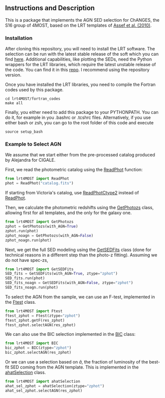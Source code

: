 ## Instructions and Description

This is a package that implements the AGN SED selection for ChANGES, the S16 group of 4MOST, based on the LRT templates of [Assef et al. (2010)](https://ui.adsabs.harvard.edu/abs/2010ApJ...713..970A/abstract).

### Installation

After cloning this repository, you will need to install the LRT software. The selection can be run with the latest stable release of the soft which you can find [here](https://astro.udp.cl/~rjassef/sed_templates.html). Additional capabilities, like plotting the SEDs, need the Python wrappers for the LRT libraries, which require the latest unstable release of the code. You can find it in this [repo](https://github.com/rjassef/LRT). I recommend using the repository version. 

Once you have installed the LRT libraries, you need to compile the Fortran codes used by this package. 

    cd lrt4MOST/fortran_codes
    make all

Finally, you either need to add this package to your PYTHONPATH. You can do it, for example in you .bashrc or .tcshrc files. Alternatively, if you use either bash or zsh, you can go to the root folder of this code and execute

    source setup_bash

### Example to Select AGN

We assume that we start either from the pre-processed catalog produced by Alejandra for CIGALE. 

First, we read the photometric catalog using the [ReadPhot](lrt4MOST/run_fits/readPhot.py) function: 

```python
from lrt4MOST import ReadPhot
phot = ReadPhot("catalog.fits")
```

If starting from Victoria's catalog, use [ReadPhotCtype2](lrt4MOST/run_fits/readPhotCtype2.py) instead of [ReadPhot](lrt4MOST/run_fits/readPhot.py).

Then, we calculate the photometric redshifts using the [GetPhotozs](lrt4MOST/run_fits/getPhotozs.py) class, allowing first for all templates, and the only for the galaxy one. 

```python
from lrt4MOST import GetPhotozs
zphot = GetPhotozs(with_AGN=True)
zphot.run(phot)
zphot_noagn = GetPhotozs(with_AGN=False)
zphot_noagn.run(phot)
```

Next, we get the full SED modeling using the [GetSEDFits](lrt4MOST/run_fits/getSEDFits.py) class (done for technical reasons in a different step than the photo-z fitting). Assuming we do not have spec-zs, 

```python
from lrt4MOST import GetSEDFits
SED_fits = GetSEDFits(with_AGN=True, ztype="zphot")
SED_fits.run(phot)
SED_fits_noagn = GetSEDFits(with_AGN=False, ztype="zphot")
SED_fits_noagn.run(phot)
```

To select the AGN from the sample, we can use an F-test, implemented in the [Ftest](lrt4MOST/analysis/ftest.py) class. 

```python 
from lrt4MOST import Ftest
ftest_zphot = Ftest(ztype="zphot")
ftest_zphot.getF(res_zphot)
ftest_zphot.selectAGN(res_zphot)
```

We can also use the BIC selection implemented in the [BIC](lrt4MOST/analysis/bic.py) class:

```python
from lrt4MOST import BIC
bic_zphot = BIC(ztype="zphot")
bic_zphot.selectAGN(res_zphot)
```

Or we can use a selection based on $\hat{a}$, the fraction of luminosity of the best-fit SED coming from the AGN template. This is implemented in the [ahatSelection](lrt4MOST/analysis/ahatSelection.py) class.

```python
from lrt4MOST import ahatSelection
ahat_sel_zphot = ahatSelection(ztype="zphot")
ahat_sel_zphot.selectAGN(res_zphot)
```
